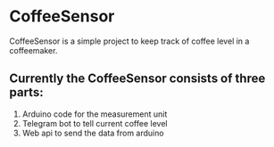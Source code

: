 # CoffeeSensor

CoffeeSensor is a simple project to keep track of coffee level in a coffeemaker.

## Currently the CoffeeSensor consists of three parts:

  1. Arduino code for the measurement unit
  2. Telegram bot to tell current coffee level
  3. Web api to send the data from arduino
 
